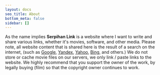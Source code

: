 ```yaml
---
layout: docs
seo_title: About
bottom_meta: false
sidebar: []
---
```


As the name implies <b>Serpihan Link</b> is a website where I want to write and share various links, whether it's movies, software, and other media.
Please note, all website content that is shared here is the result of a search on the internet, (such as [Google](https://google.com), [Yandex](https://yandex.com), [Yahoo]( https://yahoo.com), [Bing](https://bing.com), and others.)
We do not store or cache movie files on our servers, we only link / paste links to the website. We highly recommend that you support the owner of the work, by legally buying (film) so that the copyright owner continues to work.
